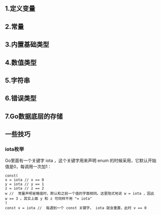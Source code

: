 
## 1.定义变量

## 2.常量

## 3.内置基础类型

## 4.数值类型

## 5.字符串

## 6.错误类型

## 7.Go数据底层的存储

## 一些技巧

### iota枚举
Go里面有一个关键字 iota ，这个关键字用来声明 enum 的时候采用，它默认开始值是0，每调用一次加1：
```
const(
x = iota // x == 0
y = iota // y == 1
z = iota // z == 2
w //  常量声明省略值时，默认和之前一个值的字面相同。这里隐式地说 w = iota ，因此 w == 3 。其实上面 y 和 z 可同样不用 "= iota"
)
const v = iota //  每遇到一个 const 关键字， iota 就会重置，此时 v == 0
```
